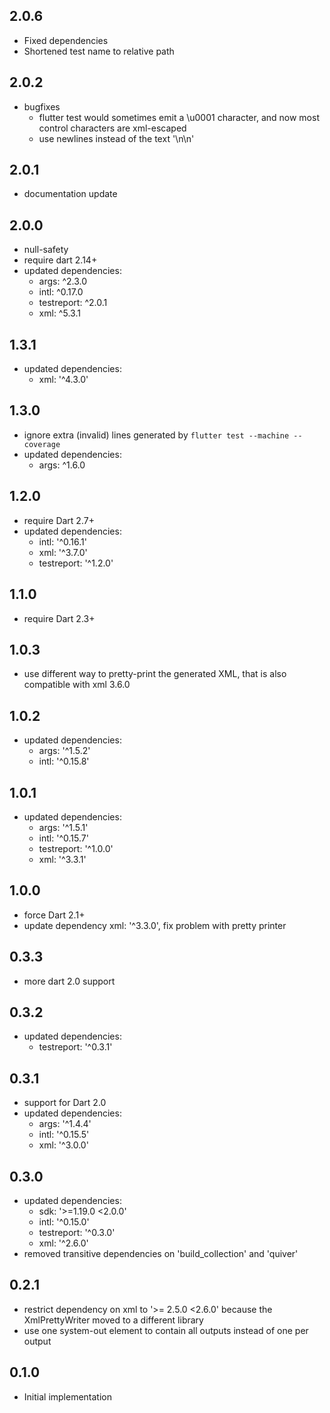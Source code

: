 ## 2.0.6

* Fixed dependencies
* Shortened test name to relative path

## 2.0.2

* bugfixes
    * flutter test would sometimes emit a \u0001 character, and now most control characters are
      xml-escaped
    * use newlines instead of the text '\n\n'

## 2.0.1

* documentation update

## 2.0.0

* null-safety
* require dart 2.14+
* updated dependencies:
    * args: ^2.3.0
    * intl: ^0.17.0
    * testreport: ^2.0.1
    * xml: ^5.3.1

## 1.3.1

* updated dependencies:
    * xml: '^4.3.0'

## 1.3.0

* ignore extra (invalid) lines generated by `flutter test --machine --coverage`
* updated dependencies:
    * args: ^1.6.0

## 1.2.0

* require Dart 2.7+
* updated dependencies:
    * intl: '^0.16.1'
    * xml: '^3.7.0'
    * testreport: '^1.2.0'

## 1.1.0

* require Dart 2.3+

## 1.0.3

* use different way to pretty-print the generated XML, that is also compatible with xml 3.6.0

## 1.0.2

* updated dependencies:
    * args: '^1.5.2'
    * intl: '^0.15.8'

## 1.0.1

* updated dependencies:
    * args: '^1.5.1'
    * intl: '^0.15.7'
    * testreport: '^1.0.0'
    * xml: '^3.3.1'

## 1.0.0

* force Dart 2.1+
* update dependency xml: '^3.3.0', fix problem with pretty printer

## 0.3.3

* more dart 2.0 support

## 0.3.2

* updated dependencies:
    * testreport: '^0.3.1'

## 0.3.1

* support for Dart 2.0
* updated dependencies:
    * args: '^1.4.4'
    * intl: '^0.15.5'
    * xml: '^3.0.0'

## 0.3.0

* updated dependencies:
    * sdk: '>=1.19.0 <2.0.0'
    * intl: '^0.15.0'
    * testreport: '^0.3.0'
    * xml: '^2.6.0'
* removed transitive dependencies on 'build_collection' and 'quiver'

## 0.2.1

* restrict dependency on xml to '>= 2.5.0 <2.6.0' because the XmlPrettyWriter moved to a different
  library
* use one system-out element to contain all outputs instead of one per output

## 0.1.0

* Initial implementation